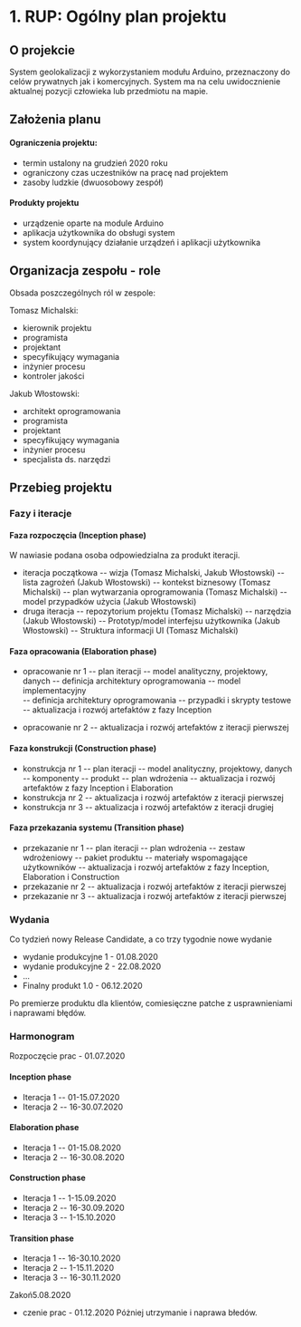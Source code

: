 # 1. RUP: Ogólny plan projektu

## O projekcie

System geolokalizacji z wykorzystaniem modułu Arduino, przeznaczony do celów prywatnych jak i komercyjnych. System ma na celu uwidocznienie aktualnej pozycji człowieka lub przedmiotu na mapie.

## Założenia planu

#### Ograniczenia projektu: 
- termin ustalony na grudzień 2020 roku
- ograniczony czas uczestników na pracę nad projektem
- zasoby ludzkie (dwuosobowy zespół)
#### Produkty projektu
- urządzenie oparte na module Arduino
- aplikacja użytkownika do obsługi system
- system koordynujący działanie urządzeń i aplikacji użytkownika

## Organizacja zespołu - role

Obsada poszczególnych ról w zespole:

Tomasz Michalski:
- kierownik projektu
- programista
- projektant
- specyfikujący wymagania
- inżynier procesu
- kontroler jakości

Jakub Włostowski:
- architekt oprogramowania
- programista
- projektant
- specyfikujący wymagania
- inżynier procesu
- specjalista ds. narzędzi 

## Przebieg projektu
### Fazy i iteracje
#### Faza rozpoczęcia (Inception phase)
W nawiasie podana osoba odpowiedzialna za produkt iteracji.

- iteracja początkowa
-- wizja (Tomasz Michalski, Jakub Włostowski)
-- lista zagrożeń (Jakub Włostowski)
 -- kontekst biznesowy (Tomasz Michalski)
 -- plan wytwarzania oprogramowania (Tomasz Michalski)
 -- model przypadków użycia (Jakub Włostowski)
- druga iteracja
-- repozytorium projektu (Tomasz Michalski)
 -- narzędzia (Jakub Włostowski)
-- Prototyp/model interfejsu użytkownika (Jakub Włostowski)
-- Struktura informacji UI (Tomasz Michalski)
#### Faza opracowania (Elaboration phase)
- opracowanie nr 1
 -- plan iteracji
  -- model analityczny, projektowy, danych
 -- definicja architektury oprogramowania
  -- model implementacyjny  
  -- definicja architektury oprogramowania
    -- przypadki i skrypty testowe
 -- aktualizacja i rozwój artefaktów z fazy Inception

- opracowanie nr 2
 -- aktualizacja i rozwój artefaktów z iteracji pierwszej


#### Faza konstrukcji (Construction phase)
- konstrukcja nr 1
 -- plan iteracji
  -- model analityczny, projektowy, danych
 -- komponenty 
 -- produkt
 -- plan wdrożenia
-- aktualizacja i rozwój artefaktów z fazy Inception i Elaboration
- konstrukcja nr 2
 -- aktualizacja i rozwój artefaktów z iteracji pierwszej
- konstrukcja nr 3
-- aktualizacja i rozwój artefaktów z iteracji drugiej

#### Faza przekazania systemu (Transition phase)
- przekazanie nr 1
 -- plan iteracji
 -- plan wdrożenia
 -- zestaw wdrożeniowy
 -- pakiet produktu
 -- materiały wspomagające użytkowników
 -- aktualizacja i rozwój artefaktów z fazy Inception, Elaboration i Construction
- przekazanie nr 2
 -- aktualizacja i rozwój artefaktów z iteracji pierwszej
- przekazanie nr 3
 -- aktualizacja i rozwój artefaktów z iteracji pierwszej
### Wydania
 Co tydzień nowy Release Candidate, a co trzy tygodnie nowe  wydanie 
 - wydanie produkcyjne 1 - 01.08.2020
- wydanie produkcyjne 2 - 22.08.2020
- ...
- Finalny produkt 1.0 - 06.12.2020

Po premierze produktu dla klientów, comiesięczne patche z usprawnieniami i naprawami błędów.
 
### Harmonogram
Rozpoczęcie prac - 01.07.2020
#### Inception phase 
- Iteracja 1 -- 01-15.07.2020
- Iteracja 2 -- 16-30.07.2020
#### Elaboration phase
- Iteracja 1 -- 01-15.08.2020
- Iteracja 2 -- 16-30.08.2020
#### Construction phase
- Iteracja 1 -- 1-15.09.2020
- Iteracja 2 -- 16-30.09.2020
- Iteracja 3 -- 1-15.10.2020
#### Transition phase
- Iteracja 1 -- 16-30.10.2020
- Iteracja 2 -- 1-15.11.2020
- Iteracja 3 -- 16-30.11.2020

Zakoń5.08.2020
- czenie prac - 01.12.2020
Póżniej utrzymanie i naprawa błedów.
<!--stackedit_data:
eyJoaXN0b3J5IjpbLTY3MjEwODQ1MiwxODE2MTc4MjA1LC0xOD
AwODkxMjAwLDEzMzMyODUzNTEsMTQxMDU4NzcyNCwxOTcyMDIw
NzA2LDEyNjQ4Njk4NCwtMTA0MDY3Mzg5NywtMjAzNjc1MDU2Ni
wtMjMwMDQwNjA0LC0xOTAxMjgzNTIxLDQwODczNTg1NCwtMTIw
MTkwMjY2MSwtMTA0NTU0NDE2NywtNTM3NzE0ODkwLC0yNTE1ND
A4OTEsLTMyODE1MTQzNywzNzk4ODc1MDEsLTE1NDc5OTQ4OTks
NjcyMDQ3OTFdfQ==
-->